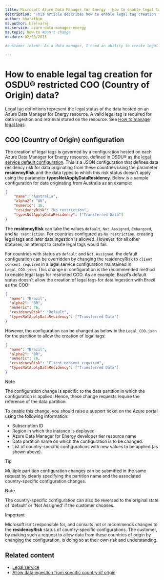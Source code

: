 ```yaml
---
title: Microsoft Azure Data Manager for Energy - How to enable legal tag creation for restricted country of origin data
description: "This article describes how to enable legal tag creation for restricted country of origin data."
author: bharathim
ms.author: bselvaraj
ms.service: azure-data-manager-energy
ms.topic: how-to #Don't change
ms.date: 02/08/2025

#customer intent: As a data manager, I need an ability to create legal tag definitions for restricted country of origin data.

---
```

# How to enable legal tag creation for OSDU&reg; restricted COO (Country of Origin) data?
Legal tag definitions represent the legal status of the data hosted on an Azure Data Manager for Energy resource. A valid legal tag is required for data ingestion and retrieval stored on the resource. See [How to manage legal tags](how-to-manage-legal-tags.md).

## COO (Country of Origin) configuration
The creation of legal tags is governed by a configuration hosted on each Azure Data Manager for Energy resource, defined in OSDU&reg; as the [legal service default configuration](https://community.opengroup.org/osdu/platform/security-and-compliance/legal/-/blob/master/legal-core/src/main/resources/DefaultCountryCode.json?ref_type=heads). This is a JSON configuration that defines data residency risk for data originating from these countries using the parameter **residencyRisk** and the data types to which this risk status doesn't apply using the parameter **typesNotApplyDataResidency**. Below is a sample configuration for data originating from Australia as an example:

```json
{
    "name": "Australia",
    "alpha2": "AU",
    "numeric": 36,
    "residencyRisk": "No restriction",
    "typesNotApplyDataResidency": ["Transferred Data"]
}
```

The **residencyRisk** can take the values `default`, `Not Assigned`, `Embargoed`, and `No restriction`. For countries configured as `No restriction`, creating legal tags and later data ingestion is allowed. However, for all other statuses, an attempt to create legal tags would fail.

For countries with status as `default` and `Not Assigned`, the default configuration can be overridden by changing the residencyRisk to `client consent required` in a legal service configuration maintained in `Legal_COO.json`. This change in configuration is the recommended method to enable legal tags for restricted COO. As an example, Brazil’s default status doesn't allow the creation of legal tags for data ingestion with Brazil as the COO:

```json
{
  "name": "Brazil",
  "alpha2": "BR",
  "numeric": 76,
  "residencyRisk": "Default",
  "typesNotApplyDataResidency": ["Transferred Data"]
}
```

However, the configuration can be changed as below in the `Legal_COO.json` for the partition to allow the creation of legal tags:

```json
{
  "name": "Brazil",
  "alpha2": "BR",
  "numeric": 76,
  "residencyRisk": "Client consent required",
  "typesNotApplyDataResidency": ["Transferred Data"]
}
```

> [!NOTE]
> The configuration change is specific to the data partition in which the configuration is applied. Hence, these change requests require the reference of the data partition.

To enable this change, you should raise a support ticket on the Azure portal using the following information:
- Subscription ID
- Region in which the instance is deployed
- Azure Data Manager for Energy developer tier resource name
- Data partition name on which the configuration is to be changed.
- List of country-specific configurations with new values to be applied (as shown above).

> [!TIP]
> Multiple partition configuration changes can be submitted in the same request by clearly specifying the partition name and the associated country-specific configuration changes.

> [!NOTE]
> The country-specific configuration can also be reversed to the original state of 'default' or 'Not Assigned' if the customer chooses.

> [!IMPORTANT]
> Microsoft isn't responsible for, and consults not or recommends changes to the **residencyRisk** status of country-specific configurations. The customer, by making such a request to allow data from these countries of origin by changing the configuration, is doing so at their own risk and understanding.

## Related content

* [Legal service](https://osdu.pages.opengroup.org/platform/security-and-compliance/legal/)
* [Allow data ingestion from specific country of origin](https://osdu.pages.opengroup.org/platform/security-and-compliance/legal/AllowDataIngestionFromCertainCOO/)
